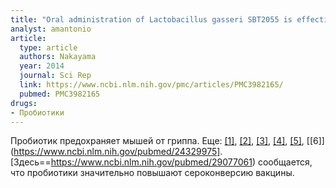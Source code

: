```yaml
---
title: "Oral administration of Lactobacillus gasseri SBT2055 is effective for preventing influenza in mice"
analyst: amantonio
article:
  type: article
  authors: Nakayama
  year: 2014
  journal: Sci Rep
  link: https://www.ncbi.nlm.nih.gov/pmc/articles/PMC3982165/
  pubmed: PMC3982165
drugs:
- Пробиотики
---
```


Пробиотик предохраняет мышей от гриппа. Еще: [[1]](https://www.ncbi.nlm.nih.gov/pubmed/28931041), [[2]](https://www.ncbi.nlm.nih.gov/pubmed/28416546), [[3]](https://www.ncbi.nlm.nih.gov/pmc/articles/PMC5104466/), [[4]](https://www.ncbi.nlm.nih.gov/pubmed/25765832), [[5]](https://www.ncbi.nlm.nih.gov/pmc/articles/PMC3899257/), [[6]](https://www.ncbi.nlm.nih.gov/pubmed/24329975].
[Здесь==https://www.ncbi.nlm.nih.gov/pubmed/29077061) сообщается, что пробиотики значительно повышают сероконверсию вакцины.
